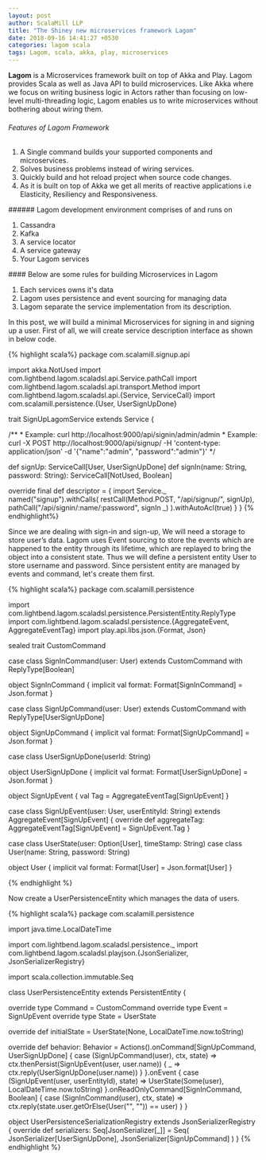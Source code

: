 ```yaml
---
layout: post
author: ScalaMill LLP
title: "The Shiney new microservices framework Lagom"
date: 2018-09-16 14:41:27 +0530
categories: lagom scala
tags: Lagom, scala, akka, play, microservices
---
```


<b>Lagom</b> is a Microservices framework built on top of Akka and Play. Lagom provides Scala as well as Java API to build microservices. Like Akka where we focus on writing business logic in Actors rather than focusing on low-level multi-threading logic, Lagom enables us to write microservices without bothering about wiring them.

###### Features of Lagom Framework
<div id = "lists">
<ol>
 	<li>    A Single command builds your supported components and microservices.</li>
 	<li>    Solves business problems instead of wiring services.</li>
 	<li>    Quickly build and hot reload project when source code changes.</li>
 	<li>    As it is built on top of Akka we get all merits of reactive applications i.e Elasticity, Resiliency and Responsiveness.</li>
</ol>
</div>
###### Lagom development environment comprises of and runs on
<div id = "lists">
<ol>
 	<li>   Cassandra</li>
 	<li>   Kafka</li>
 	<li>   A service locator</li>
 	<li>   A service gateway</li>
 	<li>   Your Lagom services</li>
</ol>
</div>
#### Below are some rules for building Microservices in Lagom
<div id = "lists">
<ol>
 	<li> Each services owns it's data</li>
 	<li> Lagom uses persistence and event sourcing for managing data</li>
 	<li> Lagom separate the service implementation from its description.</li>
</ol>
</div>
In this post, we will build a minimal Microservices for signing in and signing up a user. First of all, we will create service description interface as shown in below code.

{% highlight scala%}
package com.scalamill.signup.api

import akka.NotUsed
import com.lightbend.lagom.scaladsl.api.Service.pathCall
import com.lightbend.lagom.scaladsl.api.transport.Method
import com.lightbend.lagom.scaladsl.api.{Service, ServiceCall}
import com.scalamill.persistence.{User, UserSignUpDone}

trait SignUpLagomService extends Service {

  /**
    * Example: curl http://localhost:9000/api/signin/admin/admin
    * Example: curl -X POST   http://localhost:9000/api/signup/ -H 'content-type: application/json' -d '{"name":"admin", "password":"admin"}'
    */

  def signUp: ServiceCall[User, UserSignUpDone]
  def signIn(name: String, password: String): ServiceCall[NotUsed, Boolean]

  override final def descriptor = {
    import Service._
    named("signup").withCalls(
      restCall(Method.POST, "/api/signup/", signUp),
      pathCall("/api/signin/:name/:password", signIn _)
    ).withAutoAcl(true)
  }
}
{% endhighlight%}

Since we are dealing with sign-in and sign-up, We will need a storage to store user’s data. Lagom uses Event sourcing to store the events which are happened to the entity through its lifetime, which are replayed to bring the object into a consistent state. Thus we will define a persistent entity User to store username and password. Since persistent entity are managed by events and command, let's create them first.

{% highlight scala%}
package com.scalamill.persistence

import com.lightbend.lagom.scaladsl.persistence.PersistentEntity.ReplyType
import com.lightbend.lagom.scaladsl.persistence.{AggregateEvent, AggregateEventTag}
import play.api.libs.json.{Format, Json}

sealed trait CustomCommand

case class SignInCommand(user: User) extends CustomCommand with ReplyType[Boolean]

object SignInCommand {
  implicit val format: Format[SignInCommand] = Json.format
}

case class SignUpCommand(user: User) extends CustomCommand with ReplyType[UserSignUpDone]

object SignUpCommand {
  implicit val format: Format[SignUpCommand] = Json.format
}

case class UserSignUpDone(userId: String)

object UserSignUpDone {
  implicit val format: Format[UserSignUpDone] = Json.format
}

object SignUpEvent {
  val Tag = AggregateEventTag[SignUpEvent]
}

case class SignUpEvent(user: User, userEntityId: String) extends AggregateEvent[SignUpEvent] {
  override def aggregateTag: AggregateEventTag[SignUpEvent] = SignUpEvent.Tag
}

case class UserState(user: Option[User], timeStamp: String)
case class User(name: String, password: String)

object User {
  implicit val format: Format[User] = Json.format[User]
}

{% endhighlight %}

Now create a UserPersistenceEntity which manages the data of users.

{% highlight scala%}
package com.scalamill.persistence

import java.time.LocalDateTime

import com.lightbend.lagom.scaladsl.persistence._
import com.lightbend.lagom.scaladsl.playjson.{JsonSerializer, JsonSerializerRegistry}

import scala.collection.immutable.Seq

class UserPersistenceEntity extends PersistentEntity {

  override type Command = CustomCommand
  override type Event = SignUpEvent
  override type State = UserState

  override def initialState = UserState(None, LocalDateTime.now.toString)

  override def behavior: Behavior = Actions().onCommand[SignUpCommand, UserSignUpDone] {
    case (SignUpCommand(user), ctx, state) => 
      ctx.thenPersist(SignUpEvent(user, user.name)) {
        _ => ctx.reply(UserSignUpDone(user.name))
      }
  }.onEvent { case (SignUpEvent(user, userEntityId), state) =>
    UserState(Some(user), LocalDateTime.now.toString)
  }.onReadOnlyCommand[SignInCommand, Boolean] {
    case (SignInCommand(user), ctx, state) => ctx.reply(state.user.getOrElse(User("", "")) == user)
  }
}

object UserPersistenceSerializationRegistry extends JsonSerializerRegistry {
  override def serializers: Seq[JsonSerializer[_]] = Seq(
    JsonSerializer[UserSignUpDone],
    JsonSerializer[SignUpCommand]
  )
}
{% endhighlight %}